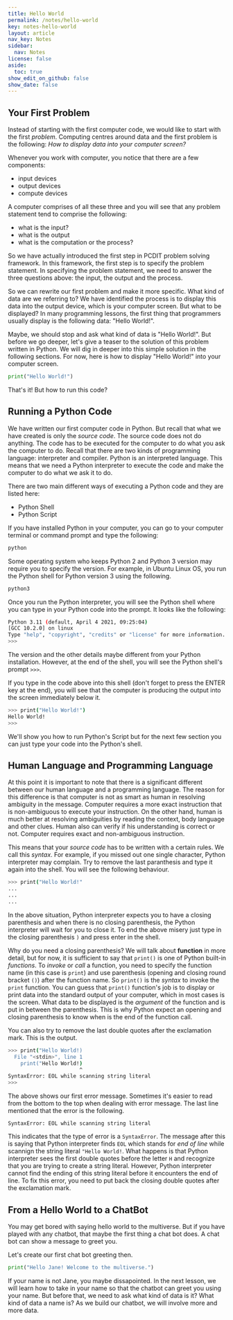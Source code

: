 ```yaml
---
title: Hello World
permalink: /notes/hello-world
key: notes-hello-world
layout: article
nav_key: Notes
sidebar:
  nav: Notes
license: false
aside:
  toc: true
show_edit_on_github: false
show_date: false
---
```


## Your First Problem

Instead of starting with the first computer code, we would like to start with the first *problem*. Computing centres around data and the first problem is the following: *How to display data into your computer screen?*

Whenever you work with computer, you notice that there are a few components:
- input devices
- output devices
- compute devices

A computer comprises of all these three and you will see that any problem statement tend to comprise the following:
- what is the input?
- what is the output
- what is the computation or the process?

So we have actually introduced the first step in PCDIT problem solving framework. In this framework, the first step is to specify the problem statement. In specifying the problem statement, we need to answer the three questions above: the input, the output and the process. 

So we can rewrite our first problem and make it more specific. What kind of data are we referring to? We have identified the process is to display this data into the output device, which is your computer screen. But what to be displayed? In many programming lessons, the first thing that programmers usually display is the following data: "Hello World!". 

Maybe, we should stop and ask what kind of data is "Hello World!". But before we go deeper, let's give a teaser to the solution of this problem written in Python. We will dig in deeper into this simple solution in the following sections. For now, here is how to display "Hello World!" into your computer screen. 

```python
print("Hello World!")
```

That's it! But how to run this code?

## Running a Python Code

We have written our first computer code in Python. But recall that what we have created is only the *source code*. The source code does not do anything. The code has to be executed for the computer to do what you ask the computer to do. Recall that there are two kinds of programming language: interpreter and compiler. Python is an interpreted language. This means that we need a Python interpreter to execute the code and make the computer to do what we ask it to do.

There are two main different ways of executing a Python code and they are listed here:
- Python Shell
- Python Script

If you have installed Python in your computer, you can go to your computer terminal or command prompt and type the following:
```sh
python
```

Some operating system who keeps Python 2 and Python 3 version may require you to specify the version. For example, in Ubuntu Linux OS, you run the Python shell for Python version 3 using the following.

```sh
python3
```

Once you run the Python interpreter, you will see the Python shell where you can type in your Python code into the prompt. It looks like the following:

```sh
Python 3.11 (default, April 4 2021, 09:25:04)
[GCC 10.2.0] on linux
Type "help", "copyright", "credits" or "license" for more information.
>>>
```

The version and the other details maybe different from your Python installation. However, at the end of the shell, you will see the Python shell's prompt `>>>`.

If you type in the code above into this shell (don't forget to press the ENTER key at the end), you will see that the computer is producing the output into the screen immediately below it.

```sh
>>> print("Hello World!")
Hello World!
>>> 
```

We'll show you how to run Python's Script but for the next few section you can just type your code into the Python's shell. 

## Human Language and Programming Language

At this point it is important to note that there is a significant different between our human language and a programming language. The reason for this difference is that computer is not as smart as human in resolving ambiguity in the message. Computer requires a more exact instruction that is non-ambiguous to execute your instruction. On the other hand, human is much better at resolving ambiguities by reading the context, body language and other clues. Human also can verify if his understanding is correct or not. Computer requires exact and non-ambiguous instruction. 

This means that your *source code* has to be written with a certain rules. We call this *syntax*. For example, if you missed out one single character, Python interpreter may complain. Try to remove the last paranthesis and type it again into the shell. You will see the following behaviour. 

```sh
>>> print("Hello World!"
... 
... 
... 
```

In the above situation, Python interpreter expects you to have a closing parenthesis and when there is no closing parenthesis, the Python interpreter will wait for you to close it. To end the above misery just type in the closing parenthesis `)` and press enter in the shell. 

Why do you need a closing parenthesis? We will talk about **function** in more detail, but for now, it is sufficient to say that `print()` is one of Python built-in *functions*. To *invoke* or *call* a function, you need to specify the function name (in this case is `print`) and use parenthesis (opening and closing round bracket `()`) after the function name. So `print()` is the *syntax* to invoke the `print` function. You can guess that `print()` function's job is to display or print data into the standard output of your computer, which in most cases is the screen. What data to be displayed is the *argument* of the function and is put in between the parenthesis. This is why Python expect an opening and closing parenthesis to know when is the end of the function call. 

You can also try to remove the last double quotes after the exclamation mark. This is the output.

```sh
>>> print("Hello World!)
  File "<stdin>", line 1
    print("Hello World!)
                       ^
SyntaxError: EOL while scanning string literal
>>> 
```

The above shows our first error message. Sometimes it's easier to read from the bottom to the top when dealing with error message. The last line mentioned that the error is the following.

```
SyntaxError: EOL while scanning string literal
```

This indicates that the type of error is a `SyntaxError`. The message after this is saying that Python interpreter finds `EOL` which stands for *end of line* while scannign the string literal `"Hello World!`. What happens is that Python interpreter sees the first double quotes before the letter `H` and recognize that you are trying to create a string literal. However, Python interpreter cannot find the ending of this string literal before it encounters the end of line. To fix this error, you need to put back the closing double quotes after the exclamation mark. 

## From a Hello World to a ChatBot

You may get bored with saying hello world to the multiverse. But if you have played with any chatbot, that maybe the first thing a chat bot does. A chat bot can show a message to greet you. 

Let's create our first chat bot greeting then. 

```python
print("Hello Jane! Welcome to the multiverse.")
```

If your name is not Jane, you maybe dissapointed. In the next lesson, we will learn how to take in your name so that the chatbot can greet you using your name. But before that, we need to ask what kind of data is it? What kind of data a name is? As we build our chatbot, we will involve more and more data.